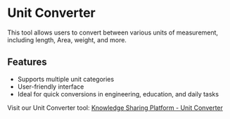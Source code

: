 # Unit Converter

This tool allows users to convert between various units of measurement, including length, Area, weight, and more.

## Features
- Supports multiple unit categories
- User-friendly interface
- Ideal for quick conversions in engineering, education, and daily tasks

Visit our Unit Converter tool: [Knowledge Sharing Platform - Unit Converter](https://knowledgesharingplatform.com/unit-converter/)
